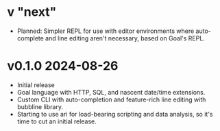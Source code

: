 # v "next"

* Planned: Simpler REPL for use with editor environments where auto-complete and line editing aren't necessary, based on Goal's REPL.

# v0.1.0 2024-08-26

* Initial release
* Goal language with HTTP, SQL, and nascent date/time extensions.
* Custom CLI with auto-completion and feature-rich line editing with bubbline library.
* Starting to use ari for load-bearing scripting and data analysis, so it's time to cut an initial release.
